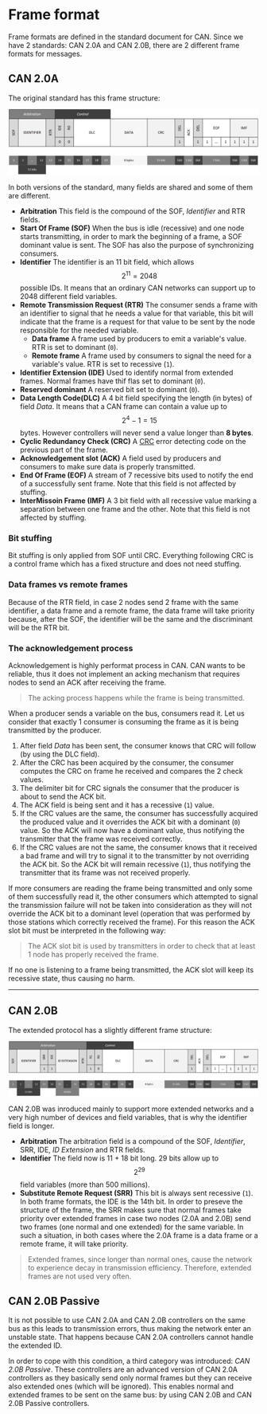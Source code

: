 # Frame format

Frame formats are defined in the standard document for CAN. Since we have 2 standards: CAN 2.0A and CAN 2.0B, there are 2 different frame formats for messages.

## CAN 2.0A
The original standard has this frame structure:

![CAN 2.0A frame structure](../assets/can-frame.png)

In both versions of the standard, many fields are shared and some of them are different.

- **Arbitration** This field is the compound of the SOF, _Identifier_ and RTR fields.
- **Start Of Frame (SOF)** When the bus is idle (recessive) and one node starts transmitting, in order to mark the beginning of a frame, a SOF dominant value is sent. The SOF  has also the purpose of synchronizing consumers.
- **Identifier** The identifier is an 11 bit field, which allows $$2^11 = 2048$$ possible IDs. It means that an ordinary CAN networks can support up to 2048 different field variables.
- **Remote Transmission Request (RTR)** The consumer sends a frame with an identifier to signal that he needs a value for that variable, this bit will indicate that the frame is a request for that value to be sent by the node responsible for the needed variable.
    - **Data frame** A frame used by producers to emit a variable's value. RTR is set to dominant (`0`).
    - **Remote frame** A frame used by consumers to signal the need for a variable's value. RTR is set to recessive (`1`). 
- **Identifier Extension (IDE)** Used to identify normal from extended frames. Normal frames have thif flas set to dominant (`0`).
- **Reserved dominant** A reserved bit set to dominant (`0`).
- **Data Length Code(DLC)** A 4 bit field specifying the length (in bytes) of field _Data_. It means that a CAN frame can contain a value up to $$2^4-1 = 15$$ bytes. However controllers will never send a value longer than **8 bytes**.
- **Cyclic Redundancy Check (CRC)** A [CRC](https://en.wikipedia.org/wiki/Cyclic_redundancy_check) error detecting code on the previous part of the frame.
- **Acknowledgement slot (ACK)** A field used by producers and consumers to make sure data is properly transmitted.
- **End Of Frame (EOF)** A stream of 7 recessive bits used to notify the end of a successfully sent frame. Note that this field is not affected by stuffing.
- **InterMissoin Frame (IMF)** A 3 bit field with all recessive value marking a separation between one frame and the other. Note that this field is not affected by stuffing.

### Bit stuffing
Bit stuffing is only applied from SOF until CRC. Everything following CRC is a control frame which has a fixed structure and does not need stuffing.

### Data frames vs remote frames
Because of the RTR field, in case 2 nodes send 2 frame with the same identifier, a data frame and a remote frame, the data frame will take priority because, after the SOF, the identifier will be the same and the discriminant will be the RTR bit.

### The acknowledgement process
Acknowledgement is highly performat process in CAN. CAN wants to be reliable, thus it does not implement an acking mechanism that requires nodes to send an ACK after receiving the frame. 

> The acking process happens while the frame is being transmitted.

When a producer sends a variable on the bus, consumers read it. Let us consider that exactly 1 consumer is consuming the frame as it is being transmitted by the producer.

1. After field _Data_ has been sent, the consumer knows that CRC will follow (by using the DLC field).
2. After the CRC has been acquired by the consumer, the consumer computes the CRC on frame he received and compares the 2 check values.
3. The delimiter bit for CRC signals the consumer that the producer is about to send the ACK bit.
4. The ACK field is being sent and it has a recessive (`1`) value.
5. If the CRC values are the same, the consumer has successfully acquired the produced value and it overrides the ACK bit with a dominant (`0`) value. So the ACK will now have a dominant value, thus notifying the transmitter that the frame was received correctly.
6. If the CRC values are not the same, the consumer knows that it received a bad frame and will try to signal it to the transmitter by not overriding the ACK bit. So the ACK bit will remain recessive (`1`), thus notifying the transmitter that its frame was not received properly.

If more consumers are reading the frame being transmitted and only some of them successfully read it, the other consumers which attempted to signal the transmission failure will not be taken into consideration as they will not override the ACK bit to a dominant level (operation that was performed by those stations which correctly received the frame). For this reason the ACK slot bit must be interpreted in the following way:

> The ACK slot bit is used by transmitters in order to check that at least 1 node has properly received the frame.

If no one is listening to a frame being transmitted, the ACK slot will keep its recessive state, thus causing no harm.

--- 

## CAN 2.0B
The extended protocol has a slightly different frame structure:

![CAN 2.0B frame structure](../assets/can-frame-ext.png)

CAN 2.0B was inroduced mainly to support more extended networks and a very high number of devices and field variables, that is why the identifier field is longer.

- **Arbitration** The arbitration field is a compound of the SOF, _Identifier_, SRR, IDE, _ID Extension_ and RTR fields.
- **Identifier** The field now is 11 + 18 bit long. 29 bits allow up to $$2^{29}$$ field variables (more than 500 millions).
- **Substitute Remote Request (SRR)** This bit is always sent recessive (`1`). In both frame formats, the IDE is the 14th bit. In order to preseve the structure of the frame, the SRR makes sure that normal frames take priority over extended frames in case two nodes (2.0A and 2.0B) send two frames (one normal and one extended) for the same variable. In such a situation, in both cases where the 2.0A frame is a data frame or a remote frame, it will take priority.

> Extended frames, since longer than normal ones, cause the network to experience decay in transmission efficiency. Therefore, extended frames are not used very often.

## CAN 2.0B Passive
It is not possible to use CAN 2.0A and CAN 2.0B controllers on the same bus as this leads to transmission errors, thus making the network enter an unstable state. That happens because CAN 2.0A controllers cannot handle the extended ID. 

In order to cope with this condition, a third category was introduced: _CAN 2.0B Passive_. These controllers are an advanced version of CAN 2.0A controllers as they basically send only normal frames but they can receive also extended ones (which will be ignored). This enables normal and extended frames to be sent on the same bus: by using CAN 2.0B and CAN 2.0B Passive controllers.